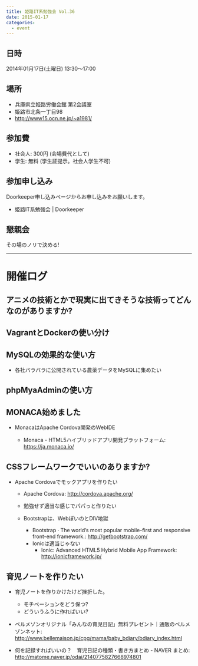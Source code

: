 ```yaml
---
title: 姫路IT系勉強会 Vol.36
date: 2015-01-17
categories:
  - event
---
```


日時
----

2014年01月17日(土曜日) 13:30～17:00

場所
----

-   兵庫県立姫路労働会館 第2会議室
-   姫路市北条一丁目98
-   <http://www15.ocn.ne.jp/~a1981/>

参加費
------

-   社会人: 300円 (会場費代として)
-   学生: 無料 (学生証提示。社会人学生不可)

参加申し込み
------------

Doorkeeper申し込みページからお申し込みをお願いします。

-   姫路IT系勉強会 | Doorkeeper

懇親会
------

その場のノリで決める!

------------------------------------------------------------------------

開催ログ
========

アニメの技術とかで現実に出てきそうな技術ってどんなのがありますか?
-----------------------------------------------------------------

VagrantとDockerの使い分け
-------------------------

MySQLの効果的な使い方
---------------------

-   各社バラバラに公開されている農薬データをMySQLに集めたい

phpMyaAdminの使い方
-------------------

MONACA始めました
----------------

-   MonacaはApache Cordova開発のWebIDE

    -   Monaca - HTML5ハイブリッドアプリ開発プラットフォーム: <https://ja.monaca.io/>

CSSフレームワークでいいのありますか?
------------------------------------

-   Apache Cordovaでモックアプリを作りたい

    -   Apache Cordova: <http://cordova.apache.org/>
    -   勉強せず適当な感じでパパっと作りたい
    -   Bootstrapは、WebぽいのとDIV地獄

        -   Bootstrap · The world’s most popular mobile-first and responsive front-end framework.: <http://getbootstrap.com/>

        <!-- -->

        -   Ionicは適当じゃない
            -   Ionic: Advanced HTML5 Hybrid Mobile App Framework: <http://ionicframework.jp/>

育児ノートを作りたい
--------------------

-   育児ノートを作りかけたけど挫折した。

    -   モチベーションをどう保つ?
    -   どういうふうに作ればいい?
-   ベルメゾンオリジナル「みんなの育児日記」無料プレゼント｜通販のベルメゾンネット: <http://www.bellemaison.jp/cpg/mama/baby_bdiary/bdiary_index.html>

-   何を記録すればいいの？　育児日記の種類・書き方まとめ - NAVER まとめ: <http://matome.naver.jp/odai/2140775827668974801>

​

​
